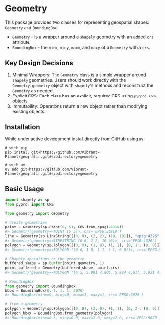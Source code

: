 # Geometry

This package provides two classes for representing geospatial shapes: `Geometry` and `BoundingBox`.

- `Geometry` - is a wrapper around a `shapely` geometry with an added `crs` attribute.
- `BoundingBox` - the `minx`, `miny`, `maxx`, and `maxy` of a `Geometry` with a `crs`.

## Key Design Decisions

1. Minimal Wrappers: The `Geometry` class is a simple wrapper around `shapely` geometries. Users should work directly with the `Geometry.geometry` object with `shapely`'s methods and reconstruct the `Geometry` as needed.
2. Explicit CRS: Each class has an explicit, required CRS using `pyrpoj.CRS` objects.
3. Immutability: Operations return a new object rather than modifying existing objects.

## Installation

While under active development install directly from GitHub using `uv`:

```shell
# with pip
pip install git+https://github.com/Vibrant-Planet/geografir.git#subdirectory=geometry

# with uv
uv add git+https://github.com/Vibrant-Planet/geografir.git#subdirectory=geometry
```

## Basic Usage

```python
import shapely as sp
from pyproj import CRS

from geometry import Geometry

# Create geometries
point = Geometry(sp.Point(5, 5), CRS.from_epsg(26910))
#> Geometry(geometry=<POINT (5 5)>, crs='EPSG:26910')
line = Geometry(sp.LineString([(0, 0), (2, 2), (10, 10)]), "epsg:4326")
#> Geometry(geometry=<LINESTRING (0 0, 2 2, 10 10)>, crs='EPSG:4326')
polygon = Geometry(sp.Polygon([(0, 0), (1, 0), (1, 1), (0, 1), (0, 0)]), crs=5070)
#> Geometry(geometry=<POLYGON ((0 0, 1 0, 1 1, 0 1, 0 0))>, crs='EPSG:5070')

# Shapely operations on the geometry
buffered_shape = sp.buffer(point.geometry, 1)
point_buffered = Geometry(buffered_shape, point.crs)
#> Geometry(geometry=<POLYGON ((6 5, 5.981 4.805, 5.924 4.617, 5.831 4.444, 5.707 4.293, 5.556 4....>, crs='EPSG:26910')

# BoundingBox
from geometry import BoundingBox
bbox = BoundingBox(0, 0, 1, 1, 5070)
#> BoundingBox(minx=0, miny=0, maxx=1, maxy=1, crs='EPSG:5070')

# from a geometry
polygon = Geometry(sp.Polygon([(0, 0), (2, 0), (1, 1), (0, 2), (0, 0)]), crs=5070)
polygon_bbox = BoundingBox.from_geometry(polygon)
#> BoundingBox(minx=0.0, miny=0.0, maxx=2.0, maxy=2.0, crs='EPSG:5070')
```
